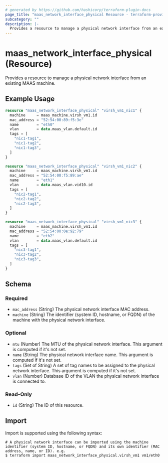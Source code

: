 ```yaml
---
# generated by https://github.com/hashicorp/terraform-plugin-docs
page_title: "maas_network_interface_physical Resource - terraform-provider-maas"
subcategory: ""
description: |-
  Provides a resource to manage a physical network interface from an existing MAAS machine.
---
```


# maas_network_interface_physical (Resource)

Provides a resource to manage a physical network interface from an existing MAAS machine.

## Example Usage

```terraform
resource "maas_network_interface_physical" "virsh_vm1_nic1" {
  machine     = maas_machine.virsh_vm1.id
  mac_address = "52:54:00:89:f5:3e"
  name        = "eth0"
  vlan        = data.maas_vlan.default.id
  tags = [
    "nic1-tag1",
    "nic1-tag2",
    "nic1-tag3",
  ]
}

resource "maas_network_interface_physical" "virsh_vm1_nic2" {
  machine     = maas_machine.virsh_vm1.id
  mac_address = "52:54:00:f5:89:ae"
  name        = "eth1"
  vlan        = data.maas_vlan.vid10.id
  tags = [
    "nic2-tag1",
    "nic2-tag2",
    "nic2-tag3",
  ]
}

resource "maas_network_interface_physical" "virsh_vm1_nic3" {
  machine     = maas_machine.virsh_vm1.id
  mac_address = "52:54:00:0e:92:79"
  name        = "eth2"
  vlan        = data.maas_vlan.default.id
  tags = [
    "nic3-tag1",
    "nic3-tag2",
    "nic3-tag3",
  ]
}
```

<!-- schema generated by tfplugindocs -->
## Schema

### Required

- `mac_address` (String) The physical network interface MAC address.
- `machine` (String) The identifier (system ID, hostname, or FQDN) of the machine with the physical network interface.

### Optional

- `mtu` (Number) The MTU of the physical network interface. This argument is computed if it's not set.
- `name` (String) The physical network interface name. This argument is computed if it's not set.
- `tags` (Set of String) A set of tag names to be assigned to the physical network interface. This argument is computed if it's not set.
- `vlan` (Number) Database ID of the VLAN the physical network interface is connected to.

### Read-Only

- `id` (String) The ID of this resource.

## Import

Import is supported using the following syntax:

```shell
# A physical network interface can be imported using the machine identifier (system ID, hostname, or FQDN) and its own identifier (MAC address, name, or ID). e.g.
$ terraform import maas_network_interface_physical.virsh_vm1 vm1/eth0
```

